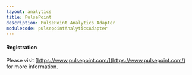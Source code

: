 ```yaml
---
layout: analytics
title: PulsePoint
description: PulsePoint Analytics Adapter
modulecode: pulsepointAnalyticsAdapter
---
```


#### Registration

Please visit [https://www.pulsepoint.com/](https://www.pulsepoint.com/) for more information.

